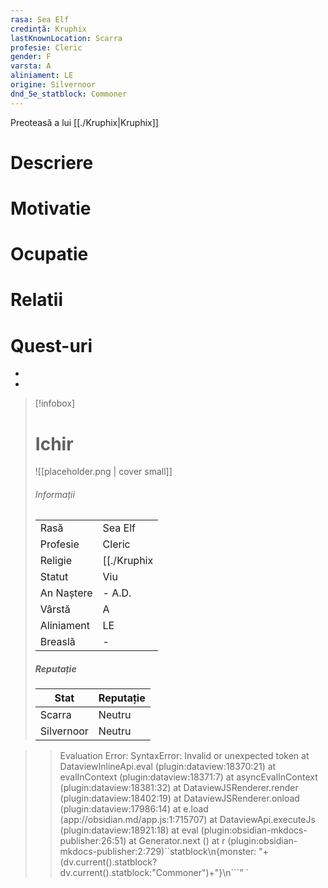 ```yaml
---
rasa: Sea Elf
credință: Kruphix
lastKnownLocation: Scarra
profesie: Cleric
gender: F
varsta: A
aliniament: LE
origine: Silvernoor
dnd_5e_statblock: Commoner
---
```

Preoteasă a lui [[./Kruphix|Kruphix]]

# Descriere
# Motivatie
# Ocupatie
# Relatii
# Quest-uri 
<div><ul class="dataview list-view-ul"><li><span></span></li><li><span></span></li></ul></div>




> [!infobox]
> # Ichir
> ![[placeholder.png | cover small]]
> ###### Informații
> |  |   |
> | ---- | ---- |
> | Rasă | Sea Elf |
> | Profesie | Cleric |
> | Religie |  [[./Kruphix|Kruphix]] |
> | Statut | Viu | 
> | An Naștere | \- A.D. |
> | Vârstă | A |
> | Aliniament | LE |
> | Breaslă | \- |
> ##### Reputație
> | Stat |  Reputație |
> | ---- |  --- |
> | Scarra |  Neutru |
> | Silvernoor |  Neutru |


>>
>>Evaluation Error: SyntaxError: Invalid or unexpected token
    at DataviewInlineApi.eval (plugin:dataview:18370:21)
    at evalInContext (plugin:dataview:18371:7)
    at asyncEvalInContext (plugin:dataview:18381:32)
    at DataviewJSRenderer.render (plugin:dataview:18402:19)
    at DataviewJSRenderer.onload (plugin:dataview:17986:14)
    at e.load (app://obsidian.md/app.js:1:715707)
    at DataviewApi.executeJs (plugin:dataview:18921:18)
    at eval (plugin:obsidian-mkdocs-publisher:26:51)
    at Generator.next (<anonymous>)
    at r (plugin:obsidian-mkdocs-publisher:2:729)``statblock\n{monster: "+(dv.current().statblock?dv.current().statblock:"Commoner")+"}\n```" `

